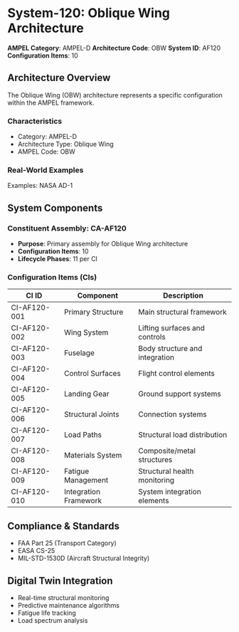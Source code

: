 # System-120: Oblique Wing Architecture

**AMPEL Category**: AMPEL-D
**Architecture Code**: OBW
**System ID**: AF120
**Configuration Items**: 10

## Architecture Overview

The Oblique Wing (OBW) architecture represents a specific configuration within the AMPEL framework.

### Characteristics
- Category: AMPEL-D
- Architecture Type: Oblique Wing
- AMPEL Code: OBW

### Real-World Examples
Examples: NASA AD-1

## System Components

### Constituent Assembly: CA-AF120
- **Purpose**: Primary assembly for Oblique Wing architecture
- **Configuration Items**: 10
- **Lifecycle Phases**: 11 per CI

### Configuration Items (CIs)

| CI ID | Component | Description |
|-------|-----------|-------------|
| CI-AF120-001 | Primary Structure | Main structural framework |
| CI-AF120-002 | Wing System | Lifting surfaces and controls |
| CI-AF120-003 | Fuselage | Body structure and integration |
| CI-AF120-004 | Control Surfaces | Flight control elements |
| CI-AF120-005 | Landing Gear | Ground support systems |
| CI-AF120-006 | Structural Joints | Connection systems |
| CI-AF120-007 | Load Paths | Structural load distribution |
| CI-AF120-008 | Materials System | Composite/metal structures |
| CI-AF120-009 | Fatigue Management | Structural health monitoring |
| CI-AF120-010 | Integration Framework | System integration elements |

## Compliance & Standards
- FAA Part 25 (Transport Category)
- EASA CS-25
- MIL-STD-1530D (Aircraft Structural Integrity)

## Digital Twin Integration
- Real-time structural monitoring
- Predictive maintenance algorithms
- Fatigue life tracking
- Load spectrum analysis
